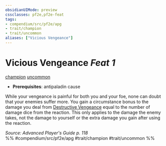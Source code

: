 ```yaml
---
obsidianUIMode: preview
cssclasses: pf2e,pf2e-feat
tags:
- compendium/src/pf2e/apg
- trait/champion
- trait/uncommon
aliases: ["Vicious Vengeance"]
---
```

# Vicious Vengeance  *Feat 1*  
[champion](rules/traits/champion.md "Champion Class Trait")  [uncommon](rules/traits/uncommon.md "Uncommon Rarity Trait")  

- **Prerequisites**: antipaladin cause

While your vengeance is painful for both you and your foe, none can doubt that your enemies suffer more. You gain a circumstance bonus to the damage you deal from [Destructive Vengeance](rules/actions/destructive-vengeance-apg.md) equal to the number of damage dice from the reaction. This only applies to the damage the enemy takes, not the damage to yourself or the extra damage you gain after using the reaction.

*Source: Advanced Player's Guide p. 118*  
%% #compendium/src/pf2e/apg #trait/champion #trait/uncommon %%